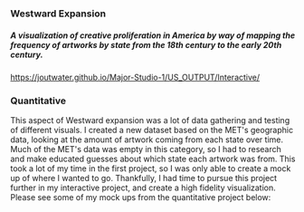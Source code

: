 ### Westward Expansion
##### A visualization of creative proliferation in America by way of mapping the frequency of artworks by state from the 18th century to the early 20th century.
https://joutwater.github.io/Major-Studio-1/US_OUTPUT/Interactive/


### Quantitative

This aspect of Westward expansion was a lot of data gathering and testing of different visuals. I created a new dataset based on the MET's geographic data, looking at the amount of artwork coming from each state over time. Much of the MET's data was empty in this category, so I had to research and make educated guesses about which state each artwork was from. This took a lot of my time in the first project, so I was only able to create a mock up of where I wanted to go. Thankfully, I had time to pursue this project further in my interactive project, and create a high fidelity visualization. Please see some of my mock ups from the quantitative project below:
